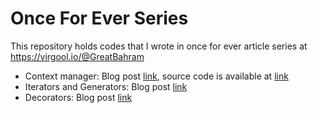 # Once For Ever Series
This repository holds codes that I wrote in once for ever article series at https://virgool.io/@GreatBahram

* Context manager: Blog post [link](https://virgool.io/@GreatBahram/once-for-ever-context-manager-qqqbqxgryxk5), source code is available at [link](https://github.com/greatbahram/onceforever/code_snippets/context_manager_tutorial.py)
* Iterators and Generators: Blog post [link](https://virgool.io/@GreatBahram/once-for-ever-decorator-pud0dll)
* Decorators: Blog post [link](https://virgool.io/@GreatBahram/once-for-ever-decorator-pud0dll)

